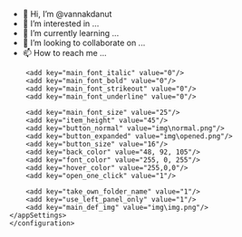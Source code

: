 - 👋 Hi, I’m @vannakdanut
- 👀 I’m interested in ...
- 🌱 I’m currently learning ...
- 💞️ I’m looking to collaborate on ...
- 📫 How to reach me ...

<!---
vannakdanut/vannakdanut is a ✨ special ✨ repository because its `README.md` (this file) appears on your GitHub profile.
You can click the Preview link to take a look at your changes.
--->
<?xml version="1.0" encoding="utf-8"?>
<configuration>
	<startup>
	<supportedRuntime version="v4.0" sku=".NETFramework,Version=v4.0"/></startup>
	<appSettings>
		<add key="main_caption" value=" BENTLEY DANUT "/>
		<add key="main_img" value="img\main.png"/>
		<add key="main_font_name" value="img\f.ttf"/>

		<add key="main_font_italic" value="0"/>
		<add key="main_font_bold" value="0"/>
		<add key="main_font_strikeout" value="0"/>
		<add key="main_font_underline" value="0"/>

		<add key="main_font_size" value="25"/>
		<add key="item_height" value="45"/>
		<add key="button_normal" value="img\normal.png"/>
		<add key="button_expanded" value="img\opened.png"/>
		<add key="button_size" value="16"/>
		<add key="back_color" value="48, 92, 105"/>
		<add key="font_color" value="255, 0, 255"/>
		<add key="hover_color" value="255,0,0"/>
		<add key="open_one_click" value="1"/>

		<add key="take_own_folder_name" value="1"/>
		<add key="use_left_panel_only" value="1"/>
		<add key="main_def_img" value="img\img.png"/>
	</appSettings>
	</configuration>
